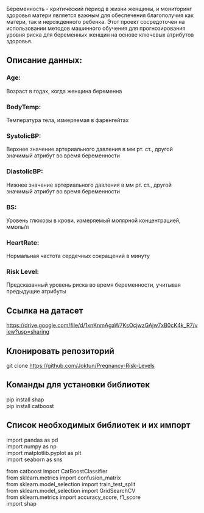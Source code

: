 Беременность - критический период в жизни женщины, и мониторинг здоровья матери является важным для обеспечения благополучия как матери, так и нерожденного ребенка. Этот проект сосредоточен на использовании методов машинного обучения для прогнозирования уровня риска для беременных женщин на основе ключевых атрибутов здоровья. <br>
## Описание данных: <br>
### Age: 
Возраст в годах, когда женщина беременна <br>
### BodyTemp: 
Температура тела, измеряемая в фаренгейтах <br>
### SystolicBP:
Верхнее значение артериального давления в мм рт. ст., другой значимый атрибут во время беременности <br>
### DiastolicBP:
Нижнее значение артериального давления в мм рт. ст., другой значимый атрибут во время беременности <br>
### BS:
Уровень глюкозы в крови, измеряемый молярной концентрацией, ммоль/л <br>
### HeartRate:
Нормальная частота сердечных сокращений в минуту <br>
### Risk Level:
Предсказанный уровень риска во время беременности, учитывая предыдущие атрибуты <br>

## Ссылка на датасет
https://drive.google.com/file/d/1xnKnmAgaW7KsOcjwzGAjw7xB0cK4k_R7/view?usp=sharing

## Клонировать репозиторий
git clone https://github.com/Joktun/Pregnancy-Risk-Levels

## Команды для установки библиотек
pip install shap <br>
pip install catboost

## Список необходимых библиотек и их импорт
import pandas as pd <br>
import numpy as np <br>
import matplotlib.pyplot as plt <br>
import seaborn as sns <br>

from catboost import CatBoostClassifier <br>
from sklearn.metrics import confusion_matrix <br>
from sklearn.model_selection import train_test_split <br>
from sklearn.model_selection import GridSearchCV <br>
from sklearn.metrics import accuracy_score, f1_score  <br>
import shap
